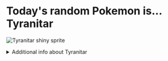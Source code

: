 # Today's random Pokemon is... Tyranitar

![Tyranitar shiny sprite](https://raw.githubusercontent.com/PokeAPI/sprites/master/sprites/pokemon/shiny/248.png)

<details>
<summary>Additional info about Tyranitar</summary>

| srpite type | image |
|------|------|
| back_default | ![Tyranitar back_default sprite](https://raw.githubusercontent.com/PokeAPI/sprites/master/sprites/pokemon/back/248.png) |
| back_shiny | ![Tyranitar back_shiny sprite](https://raw.githubusercontent.com/PokeAPI/sprites/master/sprites/pokemon/back/shiny/248.png) |
| front_default | ![Tyranitar front_default sprite](https://raw.githubusercontent.com/PokeAPI/sprites/master/sprites/pokemon/248.png) | </details>